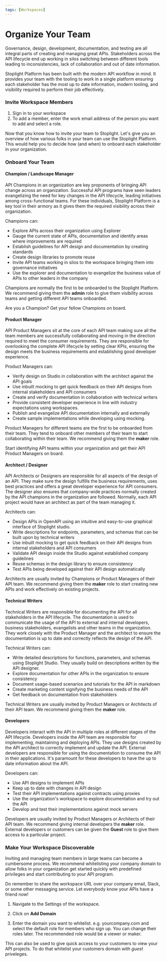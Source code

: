 ```yaml
---
tags: [Workspaces]
---
```


# Organize Your Team

Governance, design, development, documentation, and testing are all integral parts of creating and managing great APIs. Stakeholders across the API lifecycle end up working in silos switching between different tools leading to inconsistencies, lack of collaboration and out of date information. 

Stoplight Platform has been built with the modern API workflow in mind. It provides your team with the tooling to work in a single platform ensuring each stakeholder has the most up to date information, modern tooling, and visibility required to perform their job effectively.  

### Invite Workspace Members

<!--To-Do: Add info about roles-->

1. Sign in to your workspace
2. To add a member, enter the work email address of the person you want to add and select a role.
<!--To-Do: Screenshot-->

Now that you know how to invite your team to Stoplight. Let's give you an overview of how various folks in your team can use the Stoplight Platform. This would help you to decide how (and when) to onboard each stakeholder in your organization. 

### Onboard Your Team

#### Champion / Landscape Manager

API Champions in an organization are key proponents of bringing API change across an organization. Successful API programs have seen leaders evangelizing the need for key changes in the API lifecycle, leading initiatives among cross-functional teams. For these individuals, Stoplight Platform is a key tool in their armory as it gives them the required visibility across their organization. 

Champions can:
- Explore APIs across their organization using Explorer
- Gauge the current state of APIs, documentation and identify areas where improvements are required
- Establish guidelines for API design and documentation by creating standards
- Create design libraries to promote reuse
- Invite API teams working in silos to the workspace bringing them into governance initiatives
- Use the explorer and documentation to evangelize the business value of APIs to other leaders in the company

Champions are normally the first to be onboarded to the Stoplight Platform. We recommend giving them the **admin** role to give them visibility across teams and getting different API teams onboarded. 

Are you a Champion? Get your fellow Champions on board. 

#### Product Manager

API Product Managers sit at the core of each API team making sure all the team members are successfully collaborating and moving in the direction required to meet the consumer requirements. They are responsible for overlooking the complete API lifecycle by setting clear KPIs, ensuring the design meets the business requirements and establishing good developer experience. 

Product Managers can:
- Verify design on Studio in collaboration with the architect against the API goals
- Use inbuilt mocking to get quick feedback on their API designs from internal stakeholders and API consumers
- Create and verify documentation in collaboration with technical writers
- Provide consistent developer experience in line with industry expectations using workspaces.
- Publish and evangelize API documentation internally and externally
- Create sample implementations while developing using mocking.

Product Managers for different teams are the first to be onboarded from their team. They tend to onboard other members of their team to start collaborating within their team. We recommend giving them the **maker** role. 

Start identifying API teams within your organization and get their API Product Managers on board.


#### Architect / Designer

API Architects or Designers are responsible for all aspects of the design of an API. They make sure the design fulfills the business requirements, uses best practices and offers a great developer experience for API consumers. The designer also ensures that company-wide practices normally created by the API champions in the organization are followed. Normally, each API project would have an architect as part of the team managing it. 

Architects can:
- Design APIs in OpenAPI using an intuitive and easy-to-use graphical interface of Stoplight studio. 
- Write descriptions for endpoints, parameters, and schemas that can be built upon by technical writers 
- Use inbuilt mocking to get quick feedback on their API designs from internal stakeholders and API consumers
- Validate API design inside the Studio against established company guidelines
- Reuse schemas in the design library to ensure consistency
- Test APIs being developed against their API design automatically

Architects are usually invited by Champions or Product Managers of their API team. We recommend giving them the **maker** role to start creating new APIs and work effectively on existing projects.


#### Technical Writers

Technical Writers are responsible for documenting the API for all stakeholders in the API lifecycle. The documentation is used to communicate the usage of the API to external and internal developers, business stakeholders, evangelists and other teams in the organization. They work closely with the Product Manager and the architect to ensure the documentation is up to date and correctly reflects the design of the API.  

Technical Writers can:
- Write detailed descriptions for functions, parameters, and schemas using Stoplight Studio. They usually build on descriptions written by the API designer. 
- Explore documentation for other APIs in the organization to ensure consistency
- Document usage-based scenarios and tutorials for the API in markdown
- Create marketing content signifying the business needs of the API
- Get feedback on documentation from stakeholders

Technical Writers are usually invited by Product Managers or Architects of their API team. We recommend giving them the **maker** role. 


#### Developers

Developers interact with the API in multiple roles at different stages of the API lifecycle. Developers inside the API team are responsible for implementing, maintaining and deploying APIs. They use designs created by the API architect to correctly implement and update the API. External developers are responsible for using the documentation to consume the API in their applications. It's paramount for these developers to have the up to date information about the API.

Developers can:
- Use API designs to implement APIs
- Keep up to date with changes in API design
- Test their API implementations against contracts using proxies
- Use the organization's workspace to explore documentation and try out the API
- Develop and test their implementations against mock servers

Developers are usually invited by Product Managers or Architects of their API team. We recommend giving internal developers the **maker** role. External developers or customers can be given the **Guest** role to give them access to a particular project. 

### Make Your Workspace Discoverable

Inviting and managing team members in large teams can become a cumbersome process. We recommend whitelisting your company domain to allow folks in your organization get started quickly with predefined privileges and start contributing to your API program. 

Do remember to share the workspace URL over your company email, Slack, or some other messaging service. Let everybody know your APIs have a friend now! 

1. Navigate to the Settings of the workspace. 

2. Click on **Add Domain**
<!--To-do:Whitelist Gif-->

3. Enter the domain you want to whitelist. e.g. yourcompany.com and select the default role for members who sign up. You can change their roles later. The recommended role would be a viewer or maker. 

This can also be used to give quick access to your customers to view your API projects. To do that whitelist your customers domain with *guest* priveleges. 
